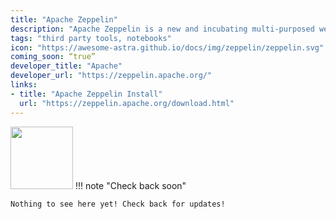 ```yaml
---
title: "Apache Zeppelin"
description: "Apache Zeppelin is a new and incubating multi-purposed web-based notebook which brings data ingestion, data exploration, visualization, sharing and collaboration features to Hadoop and Spark."
tags: "third party tools, notebooks"
icon: "https://awesome-astra.github.io/docs/img/zeppelin/zeppelin.svg"
coming_soon: “true”
developer_title: "Apache"
developer_url: "https://zeppelin.apache.org/"
links:
- title: "Apache Zeppelin Install"
  url: "https://zeppelin.apache.org/download.html"
---
```


<div class="nosurface" markdown="1">
<img src="https://awesome-astra.github.io/docs/img/apachezeplogo.png" height="100px" />
!!! note "Check back soon"

    Nothing to see here yet! Check back for updates! 
</div>